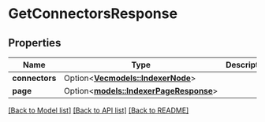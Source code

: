 # GetConnectorsResponse

## Properties

| Name           | Type                                                              | Description | Notes      |
| -------------- | ----------------------------------------------------------------- | ----------- | ---------- |
| **connectors** | Option<[**Vec<models::IndexerNode>**](IndexerNode.md)>            |             | [optional] |
| **page**       | Option<[**models::IndexerPageResponse**](IndexerPageResponse.md)> |             | [optional] |

[[Back to Model list]](../README.md#documentation-for-models) [[Back to API list]](../README.md#documentation-for-api-endpoints) [[Back to README]](../README.md)
